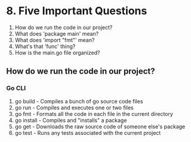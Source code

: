 # 8. Five Important Questions

1. How do we run the code in our project?
2. What does 'package main' mean?
3. What does 'import "fmt"' mean?
4. What's that 'func' thing?
5. How is the main.go file organized?

## How do we run the code in our project?

### Go CLI
1. go build     - Compiles a bunch of go source code files
2. go run       - Compiles and executes one or two files
3. go fmt       - Formats all the code in each file in the current directory
4. go install   - Compiles and "installs" a package
5. go get       - Downloads the raw source code of someone else's package
6. go test      - Runs any tests associated with the current project
